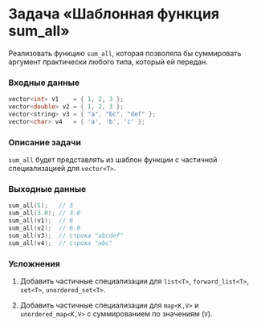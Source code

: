 # Задача «Шаблонная функция sum_all»

Реализовать функцию `sum_all`, которая позволяла бы суммировать аргумент
практически любого типа, который ей передан.

### Входные данные

```cpp
vector<int> v1    = { 1, 2, 3 };
vector<double> v2 = { 1, 2, 3 };
vector<string> v3 = { "a", "bc", "def" };
vector<char> v4   = { 'a', 'b', 'c' };
```

### Описание задачи

`sum_all` будет представлять из шаблон функции с частичной специализацией
для `vector<T>`.

### Выходные данные

```cpp
sum_all(5);   // 5
sum_all(3.0); // 3.0
sum_all(v1);  // 6
sum_all(v2);  // 6.0
sum_all(v3);  // строка "abcdef"
sum_all(v4);  // строка "abc"
```

### Усложнения

1. Добавить частичные специализации для `list<T>`, `forward_list<T>`, `set<T>`,
   `unordered_set<T>`.

2. Добавить частичные специализации для `map<K,V>` и `unordered_map<K,V>` с
   суммированием по значениям (`V`).
